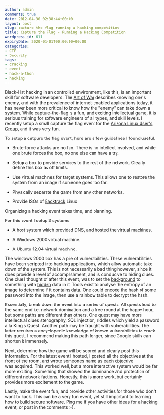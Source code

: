 ```yaml
---
author: admin
comments: true
date: 2012-04-30 02:38:44+00:00
layout: post
slug: capture-the-flag-running-a-hacking-competition
title: Capture the Flag - Running a Hacking Competition
wordpress_id: 611
expiryDate: 2020-01-01T00:00:00+00:00
categories:
- CTF
- Security
tags:
- cracking
- event
- hack-a-thon
- hacking
---
```


Black-Hat hacking in an controlled environment, like this, is an important skill for software developers. The [Art of War](http://en.wikipedia.org/wiki/The_Art_of_War) describes knowing one's enemy, and with the prevalence of internet-enabled applications today, it has never been more critical to know how the "enemy" can take down a system. While capture-the-flag is a fun, and exciting intellectual game, it is serious training for software engineers of all types, and skill levels. I recently setup a small capture the flag event for the [Arizona Linux User's Group](http://asulug.org/), and it was very fun.

To setup a catpure the flag event, here are a few guidelines I found useful:



	
  * Brute-force attacks are no fun. There is no intellect involved, and while one brute forces the box, no one else can have a try.

	
  * Setup a box to provide services to the rest of the network. Clearly define this box as off limits.

	
  * Use virtual machines for target systems. This allows one to restore the system from an image if someone goes too far.

	
  * Physically separate the game from any other networks.

	
  * Provide ISOs of [Backtrack](http://www.backtrack-linux.org/) Linux


<!-- more -->Organizing a hacking event takes time, and planning.

For this event I setup 3 systems:

	
  * A host system which provided DNS, and hosted the virtual machines.

	
  * A Windows 2000 virtual machine.

	
  * A Ubuntu 12.04 virtual machine.


The windows 2000 box has a pile of vulnerabilities. These vulnerabilities have been scripted into hacking applications, which allow automatic take down of the system. This is not necessarily a bad thing however, since it does provide a level of accomplishment, and is conducive to hiding clues. One clue I thought of after this event, was to set the [background](http://en.wikipedia.org/wiki/Steganography) to something with [hidden](http://en.wikipedia.org/wiki/Steganography) data in it. Tools exist to analyse the entropy of an image to determine if it contains data. One could encode the hash of some password into the image, then use a rainbow table to decrypt the hash.






Essentially, break down the event into a series of quests. All quests lead to the same end i.e. network domination and a free round at the happy hour, but some paths are different than others. One quest may have more intellectual clues stenography, SQL injection, riddles which yield a password a la King's Quest. Another path may be fraught with vulnerabilities. The latter requires a encyclopedic knowledge of known vulnerabilities to crack this quest. I recommend making this path longer, since Google skills can shorten it immensely.

Next, determine how the game will be scored and clearly post this information. For the latest event I hosted, I posted all the objectives at the front of the room, and wrote someones name as each objective was acquired. This worked well, but a more interactive system would be far more exciting. Something that showed the dominance and protection of different network factions. Honestly, this is more work, but certainly provides more excitement to the game.

Lastly, make the event fun, and provide other activities for those who don't want to hack. This can be a very fun event, yet still important to learning how to build secure software. Ping me if you have other ideas for a hacking event, or post in the comments :-).



